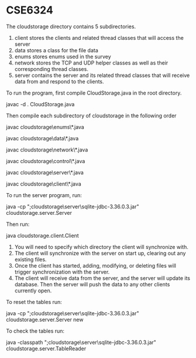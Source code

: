 # CSE6324
The cloudstorage directory contains 5 subdirectories.

1) client stores the clients and related thread classes that will access the server
2) data stores a class for the file data
3) enums stores enums used in the survey
4) network stores the TCP and UDP helper classes as well as their corresponding thread classes.
5) server contains the server and its related thread classes that will receive data from and respond to the clients.

To run the program, first compile CloudStorage.java in the root directory.

javac -d . CloudStorage.java

Then compile each subdirectory of cloudstorage in the following order

javac cloudstorage\enums\\*.java

javac cloudstorage\data\\*.java

javac cloudstorage\network\\*.java

javac cloudstorage\control\\*.java

javac cloudstorage\server\\*.java

javac cloudstorage\client\\*.java

To run the server program, run: 

java -cp ";cloudstorage\server\sqlite-jdbc-3.36.0.3.jar" cloudstorage.server.Server

Then run:

java cloudstorage.client.Client

1) You will need to specify which directory the client will synchronize with.
2) The client will synchronize with the server on start up, clearing out any existing files.
3) Once the client has started, adding, modifying, or deleting files will trigger synchronization with the server.
4) The client will receive data from the server, and the server will update its database. Then the server will push the data to any other clients currently open.

To reset the tables run:

java -cp ";cloudstorage\server\sqlite-jdbc-3.36.0.3.jar" cloudstorage.server.Server new


To check the tables run:

java -classpath ";cloudstorage\server\sqlite-jdbc-3.36.0.3.jar" cloudstorage.server.TableReader
